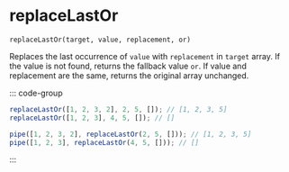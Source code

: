 # replaceLastOr

`replaceLastOr(target, value, replacement, or)`

Replaces the last occurrence of `value` with `replacement` in `target` array. If the value is not found, returns the fallback value `or`. If value and replacement are the same, returns the original array unchanged.

::: code-group

```ts [data-first]
replaceLastOr([1, 2, 3, 2], 2, 5, []); // [1, 2, 3, 5]
replaceLastOr([1, 2, 3], 4, 5, []); // []
```

```ts [data-last]
pipe([1, 2, 3, 2], replaceLastOr(2, 5, [])); // [1, 2, 3, 5]
pipe([1, 2, 3], replaceLastOr(4, 5, [])); // []
```

:::
